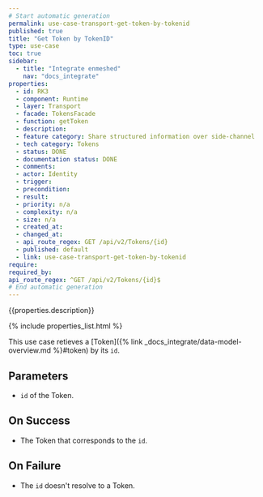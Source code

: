 ```yaml
---
# Start automatic generation
permalink: use-case-transport-get-token-by-tokenid
published: true
title: "Get Token by TokenID"
type: use-case
toc: true
sidebar:
  - title: "Integrate enmeshed"
    nav: "docs_integrate"
properties:
  - id: RK3
  - component: Runtime
  - layer: Transport
  - facade: TokensFacade
  - function: getToken
  - description:
  - feature category: Share structured information over side-channel
  - tech category: Tokens
  - status: DONE
  - documentation status: DONE
  - comments:
  - actor: Identity
  - trigger:
  - precondition:
  - result:
  - priority: n/a
  - complexity: n/a
  - size: n/a
  - created_at:
  - changed_at:
  - api_route_regex: GET /api/v2/Tokens/{id}
  - published: default
  - link: use-case-transport-get-token-by-tokenid
require:
required_by:
api_route_regex: ^GET /api/v2/Tokens/{id}$
# End automatic generation
---
```


{{properties.description}}

{% include properties_list.html %}

This use case retieves a [Token]({% link _docs_integrate/data-model-overview.md %}#token)
by its `id`.

## Parameters

- `id` of the Token.

## On Success

- The Token that corresponds to the `id`.

## On Failure

- The `id` doesn't resolve to a Token.
